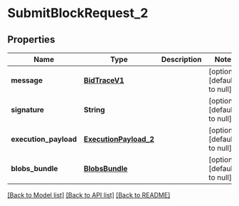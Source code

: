 # SubmitBlockRequest_2
## Properties

| Name | Type | Description | Notes |
|------------ | ------------- | ------------- | -------------|
| **message** | [**BidTraceV1**](BidTraceV1.md) |  | [optional] [default to null] |
| **signature** | **String** |  | [optional] [default to null] |
| **execution\_payload** | [**ExecutionPayload_2**](ExecutionPayload_2.md) |  | [optional] [default to null] |
| **blobs\_bundle** | [**BlobsBundle**](BlobsBundle.md) |  | [optional] [default to null] |

[[Back to Model list]](../README.md#documentation-for-models) [[Back to API list]](../README.md#documentation-for-api-endpoints) [[Back to README]](../README.md)

